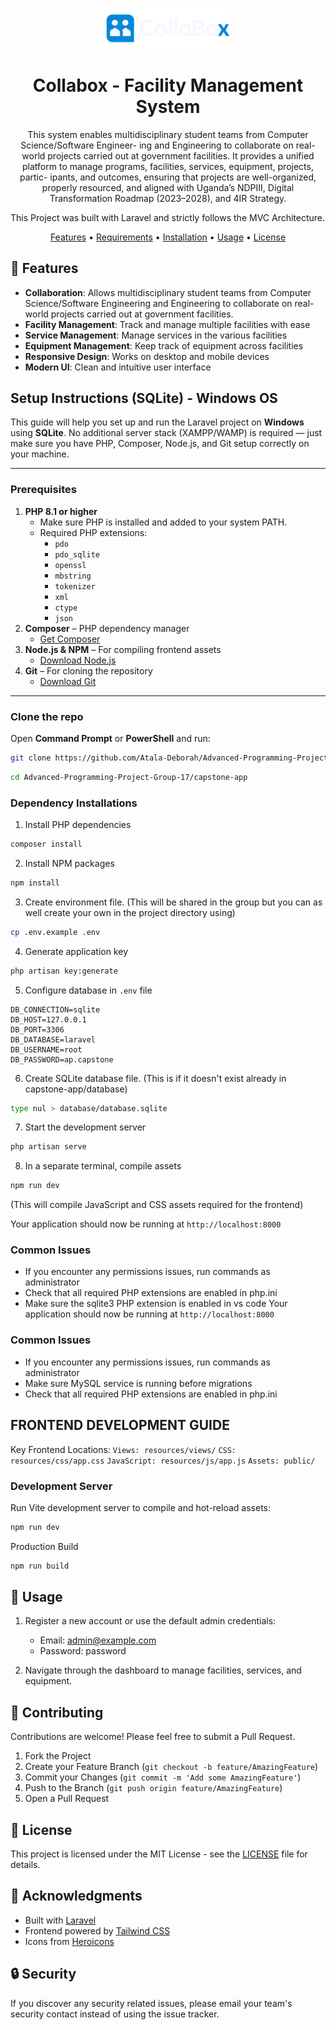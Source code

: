 <p align="center">
  <img src="public/logowhite.png" alt="CollaBox Logo" width="200">
  <h1 align="center">Collabox - Facility Management System</h1>
  <p align="center">This system enables multidisciplinary student teams from Computer Science/Software Engineer- ing and Engineering to collaborate on real-world projects carried out at government facilities. It provides a unified platform to manage programs, facilities, services, equipment, projects, partic- ipants, and outcomes, ensuring that projects are well-organized, properly resourced, and aligned with Uganda’s NDPIII, Digital Transformation Roadmap (2023–2028), and 4IR Strategy.

This Project was built with Laravel and strictly follows the MVC Architecture.</p>
  
  <p align="center">
    <a href="#features">Features</a> •
    <a href="#requirements">Requirements</a> •
    <a href="#installation">Installation</a> •
    <a href="#usage">Usage</a> •
    <a href="#license">License</a>
  </p>
</p>

## 🚀 Features
- **Collaboration**: Allows multidisciplinary student teams from Computer Science/Software Engineering and Engineering to collaborate on real-world projects carried out at government facilities.
- **Facility Management**: Track and manage multiple facilities with ease
- **Service Management**: Manage services in the various facilities
- **Equipment Management**: Keep track of equipment across facilities
- **Responsive Design**: Works on desktop and mobile devices
- **Modern UI**: Clean and intuitive user interface

## Setup Instructions (SQLite) - Windows OS

This guide will help you set up and run the Laravel project on **Windows** using **SQLite**. No additional server stack (XAMPP/WAMP) is required — just make sure you have PHP, Composer, Node.js, and Git setup correctly on your machine.

---

### Prerequisites

1. **PHP 8.1 or higher**  
   - Make sure PHP is installed and added to your system PATH.  
   - Required PHP extensions:
     - `pdo`
     - `pdo_sqlite`
     - `openssl`
     - `mbstring`
     - `tokenizer`
     - `xml`
     - `ctype`
     - `json`
2. **Composer** – PHP dependency manager  
   - [Get Composer](https://getcomposer.org/download/)
3. **Node.js & NPM** – For compiling frontend assets  
   - [Download Node.js](https://nodejs.org/en/download)
4. **Git** – For cloning the repository  
   - [Download Git](https://git-scm.com/downloads)

---

### Clone the repo

Open **Command Prompt** or **PowerShell** and run:

```bash
git clone https://github.com/Atala-Deborah/Advanced-Programming-Project-Group-17.git
```

```bash
cd Advanced-Programming-Project-Group-17/capstone-app
```

### Dependency Installations


1. Install PHP dependencies
```bash
composer install
```

2. Install NPM packages
```bash
npm install
```

3. Create environment file. (This will be shared in the group but you can as well create your own in the project directory using)

```bash
cp .env.example .env
```

4. Generate application key
```bash
php artisan key:generate
```

5. Configure database in `.env` file
```
DB_CONNECTION=sqlite
DB_HOST=127.0.0.1
DB_PORT=3306
DB_DATABASE=laravel
DB_USERNAME=root
DB_PASSWORD=ap.capstone
```

6. Create SQLite database file. (This is if it doesn't exist already in capstone-app/database)
```bash
type nul > database/database.sqlite
```

7. Start the development server
```bash
php artisan serve
```

8. In a separate terminal, compile assets
```bash
npm run dev
```
(This will compile JavaScript and CSS assets required for the frontend)

Your application should now be running at `http://localhost:8000`

### Common Issues
- If you encounter any permissions issues, run commands as administrator
- Check that all required PHP extensions are enabled in php.ini
- Make sure the sqlite3 PHP extension is enabled in vs code
Your application should now be running at `http://localhost:8000`

### Common Issues
- If you encounter any permissions issues, run commands as administrator
- Make sure MySQL service is running before migrations
- Check that all required PHP extensions are enabled in php.ini

## FRONTEND DEVELOPMENT GUIDE
Key Frontend Locations:
`Views: resources/views/`
`CSS: resources/css/app.css`
`JavaScript: resources/js/app.js`
`Assets: public/`

### Development Server
Run Vite development server to compile and hot-reload assets:

```bash
npm run dev
```
Production Build

```bash
npm run build
```

## 📝 Usage

1. Register a new account or use the default admin credentials:
   - Email: admin@example.com
   - Password: password

2. Navigate through the dashboard to manage facilities, services, and equipment.

## 🤝 Contributing

Contributions are welcome! Please feel free to submit a Pull Request.

1. Fork the Project
2. Create your Feature Branch (`git checkout -b feature/AmazingFeature`)
3. Commit your Changes (`git commit -m 'Add some AmazingFeature'`)
4. Push to the Branch (`git push origin feature/AmazingFeature`)
5. Open a Pull Request

## 📄 License

This project is licensed under the MIT License - see the [LICENSE](LICENSE) file for details.

## 🙏 Acknowledgments

- Built with [Laravel](https://laravel.com)
- Frontend powered by [Tailwind CSS](https://tailwindcss.com/)
- Icons from [Heroicons](https://heroicons.com/)

## 🔒 Security

If you discover any security related issues, please email your team's security contact instead of using the issue tracker.

